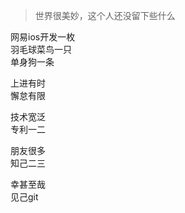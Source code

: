 > 世界很美妙，这个人还没留下些什么

网易ios开发一枚    
羽毛球菜鸟一只    
单身狗一条    

上进有时    
懈怠有限  
 
技术宽泛      
专利一二    

朋友很多  
知己二三

幸甚至哉   
见己git